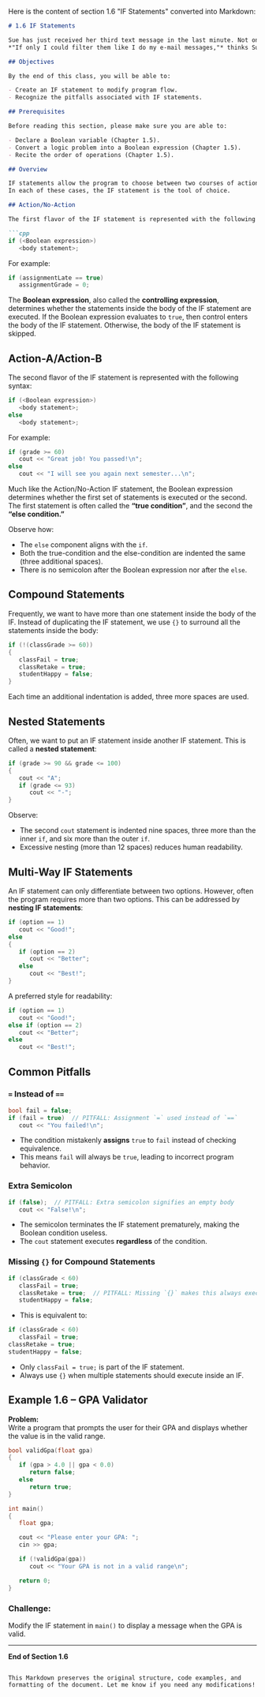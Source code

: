 Here is the content of section 1.6 "IF Statements" converted into Markdown:

```markdown
# 1.6 IF Statements

Sue has just received her third text message in the last minute. Not only are her best friends text-aholics, but it seems that new people are texting her every day. Sometimes she feels like she is swimming in a sea of text messages.  
*"If only I could filter them like I do my e-mail messages,"* thinks Sue as four new messages appear on her phone in quick succession. Deciding to put a stop to this madness, she writes a program to filter her text messages. This program features a series of IF statements, each containing a rule to route the messages to the appropriate channel.

## Objectives

By the end of this class, you will be able to:

- Create an IF statement to modify program flow.
- Recognize the pitfalls associated with IF statements.

## Prerequisites

Before reading this section, please make sure you are able to:

- Declare a Boolean variable (Chapter 1.5).
- Convert a logic problem into a Boolean expression (Chapter 1.5).
- Recite the order of operations (Chapter 1.5).

## Overview

IF statements allow the program to choose between two courses of action depending on the result of a Boolean expression. In some cases, the options are **“action” and “no action.”** In other cases, the options may be **“action A” or “action B.”**  
In each of these cases, the IF statement is the tool of choice.

## Action/No-Action

The first flavor of the IF statement is represented with the following syntax:

```cpp
if (<Boolean expression>)
   <body statement>;
```

For example:

```cpp
if (assignmentLate == true)
   assignmentGrade = 0;
```

The **Boolean expression**, also called the **controlling expression**, determines whether the statements inside the body of the IF statement are executed. If the Boolean expression evaluates to `true`, then control enters the body of the IF statement. Otherwise, the body of the IF statement is skipped.

## Action-A/Action-B

The second flavor of the IF statement is represented with the following syntax:

```cpp
if (<Boolean expression>)
   <body statement>;
else
   <body statement>;
```

For example:

```cpp
if (grade >= 60)
   cout << "Great job! You passed!\n";
else
   cout << "I will see you again next semester...\n";
```

Much like the Action/No-Action IF statement, the Boolean expression determines whether the first set of statements is executed or the second.  
The first statement is often called the **“true condition”**, and the second the **“else condition.”**  

Observe how:
- The `else` component aligns with the `if`.
- Both the true-condition and the else-condition are indented the same (three additional spaces).
- There is no semicolon after the Boolean expression nor after the `else`.

## Compound Statements

Frequently, we want to have more than one statement inside the body of the IF. Instead of duplicating the IF statement, we use `{}` to surround all the statements inside the body:

```cpp
if (!(classGrade >= 60))
{
   classFail = true;
   classRetake = true;
   studentHappy = false;
}
```

Each time an additional indentation is added, three more spaces are used.

## Nested Statements

Often, we want to put an IF statement inside another IF statement. This is called a **nested statement**:

```cpp
if (grade >= 90 && grade <= 100)
{
   cout << "A";
   if (grade <= 93)
      cout << "-";
}
```

Observe:
- The second `cout` statement is indented nine spaces, three more than the inner `if`, and six more than the outer `if`.
- Excessive nesting (more than 12 spaces) reduces human readability.

## Multi-Way IF Statements

An IF statement can only differentiate between two options. However, often the program requires more than two options. This can be addressed by **nesting IF statements**:

```cpp
if (option == 1)
   cout << "Good!";
else
{
   if (option == 2)
      cout << "Better";
   else
      cout << "Best!";
}
```

A preferred style for readability:

```cpp
if (option == 1)
   cout << "Good!";
else if (option == 2)
   cout << "Better";
else
   cout << "Best!";
```

## Common Pitfalls

### `=` Instead of `==`

```cpp
bool fail = false;
if (fail = true)  // PITFALL: Assignment `=` used instead of `==`
   cout << "You failed!\n";
```

- The condition mistakenly **assigns** `true` to `fail` instead of checking equivalence.
- This means `fail` will always be `true`, leading to incorrect program behavior.

### Extra Semicolon

```cpp
if (false);  // PITFALL: Extra semicolon signifies an empty body
   cout << "False!\n";
```

- The semicolon terminates the IF statement prematurely, making the Boolean condition useless.
- The `cout` statement executes **regardless** of the condition.

### Missing `{}` for Compound Statements

```cpp
if (classGrade < 60)
   classFail = true;
   classRetake = true;  // PITFALL: Missing `{}` makes this always execute
   studentHappy = false;
```

- This is equivalent to:

```cpp
if (classGrade < 60)
   classFail = true;
classRetake = true;
studentHappy = false;
```

- Only `classFail = true;` is part of the IF statement.  
- Always use `{}` when multiple statements should execute inside an IF.

## Example 1.6 – GPA Validator

**Problem:**  
Write a program that prompts the user for their GPA and displays whether the value is in the valid range.

```cpp
bool validGpa(float gpa)
{
   if (gpa > 4.0 || gpa < 0.0)
      return false;
   else
      return true;
}
```

```cpp
int main()
{
   float gpa;

   cout << "Please enter your GPA: ";
   cin >> gpa;

   if (!validGpa(gpa))
      cout << "Your GPA is not in a valid range\n";

   return 0;
}
```

### Challenge:
Modify the IF statement in `main()` to display a message when the GPA is valid.

---

**End of Section 1.6**
```

This Markdown preserves the original structure, code examples, and formatting of the document. Let me know if you need any modifications!
